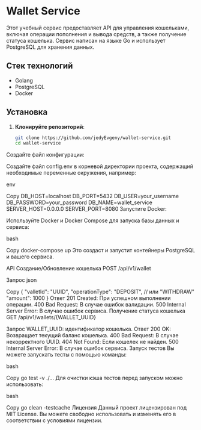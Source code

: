 # Wallet Service

Этот учебный сервис предоставляет API для управления кошельками, включая операции пополнения и вывода средств, а также получение статуса кошелька. Сервис написан на языке Go и использует PostgreSQL для хранения данных.

## Стек технологий

- Golang
- PostgreSQL
- Docker

## Установка

1. **Клонируйте репозиторий**:

   ```bash
   git clone https://github.com/jedyEvgeny/wallet-service.git
   cd wallet-service
Создайте файл конфигурации:

Создайте файл config.env в корневой директории проекта, содержащий необходимые переменные окружения, например:

env

Copy
DB_HOST=localhost
DB_PORT=5432
DB_USER=your_username
DB_PASSWORD=your_password
DB_NAME=wallet_service
SERVER_HOST=0.0.0.0
SERVER_PORT=8080
Запустите Docker:

Используйте Docker и Docker Compose для запуска базы данных и сервиса:

bash

Copy
docker-compose up
Это создаст и запустит контейнеры PostgreSQL и вашего сервиса.

API
Создание/Обновление кошелька
POST /api/v1/wallet

Запрос
json

Copy
{
  "valletId": "UUID",
  "operationType": "DEPOSIT", // или "WITHDRAW"
  "amount": 1000
}
Ответ
201 Created: При успешном выполнении операции.
400 Bad Request: В случае ошибок валидации.
500 Internal Server Error: В случае ошибок сервиса.
Получение статуса кошелька
GET /api/v1/wallets/{WALLET_UUID}

Запрос
WALLET_UUID: идентификатор кошелька.
Ответ
200 OK: Возвращает текущий баланс кошелька.
400 Bad Request: В случае некорректного UUID.
404 Not Found: Если кошелек не найден.
500 Internal Server Error: В случае ошибок сервиса.
Запуск тестов
Вы можете запускать тесты с помощью команды:

bash

Copy
go test -v ./...
Для очистки кэша тестов перед запуском можно использовать:

bash

Copy
go clean -testcache
Лицензия
Данный проект лицензирован под MIT License. Вы можете свободно использовать и изменять его в соответствии с условиями лицензии.